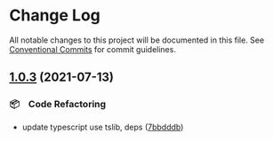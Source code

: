 # Change Log

All notable changes to this project will be documented in this file.
See [Conventional Commits](https://conventionalcommits.org) for commit guidelines.

## [1.0.3](https://github.com/bluelovers/ws-calibre/compare/is-opds-agent@1.0.2...is-opds-agent@1.0.3) (2021-07-13)


### 📦　Code Refactoring

* update typescript use tslib, deps ([7bbdddb](https://github.com/bluelovers/ws-calibre/commit/7bbdddb328dc451455c9620133c6169df88bf288))
